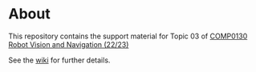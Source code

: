 # About

This repository contains the support material for Topic 03 of [COMP0130 Robot Vision and Navigation (22/23)](https://moodle.ucl.ac.uk/course/view.php?id=30087)

See the [wiki](https://github.com/UCL/COMP0130_22-23_Topic_03/wiki) for further details.
